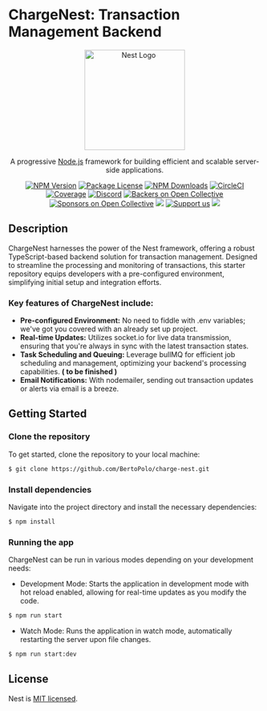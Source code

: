 # ChargeNest: Transaction Management Backend

<p align="center">
  <a href="http://nestjs.com/" target="blank"><img src="https://nestjs.com/img/logo-small.svg" width="200" alt="Nest Logo" /></a>
</p>

[circleci-image]: https://img.shields.io/circleci/build/github/nestjs/nest/master?token=abc123def456
[circleci-url]: https://circleci.com/gh/nestjs/nest

  <p align="center">A progressive <a href="http://nodejs.org" target="_blank">Node.js</a> framework for building efficient and scalable server-side applications.</p>
    <p align="center">
<a href="https://www.npmjs.com/~nestjscore" target="_blank"><img src="https://img.shields.io/npm/v/@nestjs/core.svg" alt="NPM Version" /></a>
<a href="https://www.npmjs.com/~nestjscore" target="_blank"><img src="https://img.shields.io/npm/l/@nestjs/core.svg" alt="Package License" /></a>
<a href="https://www.npmjs.com/~nestjscore" target="_blank"><img src="https://img.shields.io/npm/dm/@nestjs/common.svg" alt="NPM Downloads" /></a>
<a href="https://circleci.com/gh/nestjs/nest" target="_blank"><img src="https://img.shields.io/circleci/build/github/nestjs/nest/master" alt="CircleCI" /></a>
<a href="https://coveralls.io/github/nestjs/nest?branch=master" target="_blank"><img src="https://coveralls.io/repos/github/nestjs/nest/badge.svg?branch=master#9" alt="Coverage" /></a>
<a href="https://discord.gg/G7Qnnhy" target="_blank"><img src="https://img.shields.io/badge/discord-online-brightgreen.svg" alt="Discord"/></a>
<a href="https://opencollective.com/nest#backer" target="_blank"><img src="https://opencollective.com/nest/backers/badge.svg" alt="Backers on Open Collective" /></a>
<a href="https://opencollective.com/nest#sponsor" target="_blank"><img src="https://opencollective.com/nest/sponsors/badge.svg" alt="Sponsors on Open Collective" /></a>
  <a href="https://paypal.me/kamilmysliwiec" target="_blank"><img src="https://img.shields.io/badge/Donate-PayPal-ff3f59.svg"/></a>
    <a href="https://opencollective.com/nest#sponsor"  target="_blank"><img src="https://img.shields.io/badge/Support%20us-Open%20Collective-41B883.svg" alt="Support us"></a>
  <a href="https://twitter.com/nestframework" target="_blank"><img src="https://img.shields.io/twitter/follow/nestframework.svg?style=social&label=Follow"></a>
</p>

## Description

ChargeNest harnesses the power of the Nest framework, offering a robust TypeScript-based backend solution for transaction management. Designed to streamline the processing and monitoring of transactions, this starter repository equips developers with a pre-configured environment, simplifying initial setup and integration efforts.

### Key features of ChargeNest include:

<ul>
  <li><b>Pre-configured Environment:</b> No need to fiddle with .env variables; we've got you covered with an already set up project.</li>
 <li> <b>Real-time Updates:</b> Utilizes socket.io for live data transmission, ensuring that you're always in sync with the latest transaction states.</li>
  <li><b>Task Scheduling and Queuing:</b> Leverage bullMQ for efficient job scheduling and management, optimizing your backend's processing capabilities. <b>( to be finished )</b></li>
  <li><b>Email Notifications:</b> With nodemailer, sending out transaction updates or alerts via email is a breeze.</li>
</ul>

## Getting Started

### Clone the repository

To get started, clone the repository to your local machine:

```bash
$ git clone https://github.com/BertoPolo/charge-nest.git
```

### Install dependencies

Navigate into the project directory and install the necessary dependencies:

```bash
$ npm install
```

### Running the app

ChargeNest can be run in various modes depending on your development needs:

- Development Mode:
  Starts the application in development mode with hot reload enabled, allowing for real-time updates as you modify the code.

```bash
$ npm run start
```

- Watch Mode:
  Runs the application in watch mode, automatically restarting the server upon file changes.

```bash
$ npm run start:dev
```

## License

Nest is [MIT licensed](LICENSE).
